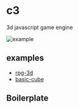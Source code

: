 # c3
3d javascript game engine

![example](./example.gif)

## examples
- [rpg-3d](http://sean-codes.github.io/c3/example/rpg-3d/index.html)
- [basic-cube](http://sean-codes.github.io/c3/example/basic-cube-monofile/index.html)


## Boilerplate
